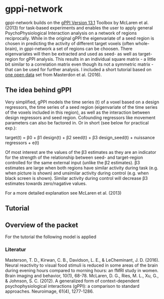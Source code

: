 # gppi-network

gppi-network builds on the [gPPI Version 13.1](https://www.nitrc.org/projects/gppi) Toolbox by McLaren et al. (2013) for task-based experiments and enables the user to apply general PsychoPhysiological Interaction analysis on a network of regions reciprocally. While in the original gPPI the eigenvariate of a seed region is chosen in predicting the activity of different target voxels (often whole-brain), in gppi-network a set of regions can be choosen. There eigenvariates will then be extracted and used as seed- as well as target-region for gPPI analysis. This results in an individual square matrix - a little bit similar to a correlation matrix even though its not a symmetric matrix - that can be used for further analysis. I included a short tutorial based on [one open data](https://openneuro.org/datasets/ds004656/versions/1.0.0) set from Masterdon et al. (2016).

## The idea behind gPPI
Very simplified, gPPI models the time series (t) of a voxel based on a design regressors, the time series of a seed region (eigenvariate of the time series of the voxels included in this region), as well as the interaction between design regressors and seed region. Cofounding regressors like movement parameters can also be factored in. Or in short (see below for practical exp.):

  target(t) = β0 + β1 design(t) + β2 seed(t) + β3 design_seed(t) + nuissance regressors + e(t)         

Of most interest are the values of the β3 estimates as they are an indicator for the strength of the relationship between seed- and target-region controlled for the same external input (unlike the β2 estimates). β3 estimates are large when both regions have similar activity during task (e.g. when picture is shown) and unsimilar activity during control (e.g. when black screen is shown). Similar activity during control will decrease β3 estimates towards zero/nagative values.

For a more detailed explanation see McLaren et al. (2013)


## Tutorial


## Overview of the packet



For the tutorial the following model is applied

### Literatur
Masterson, T. D., Kirwan, C. B., Davidson, L. E., & LeCheminant, J. D. (2016). Neural reactivity to visual food stimuli is reduced in some areas of the brain during evening hours compared to morning hours: an fMRI study in women. Brain imaging and behavior, 10(1), 68-78.
McLaren, D. G., Ries, M. L., Xu, G., & Johnson, S. C. (2012). A generalized form of context-dependent psychophysiological interactions (gPPI): a comparison to standard approaches. Neuroimage, 61(4), 1277-1286.
